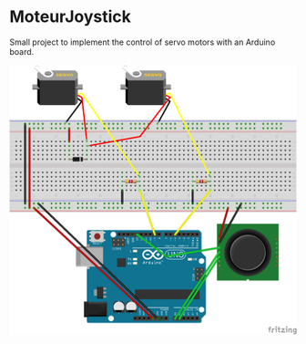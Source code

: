 # MoteurJoystick
Small project to implement the control of servo motors with an Arduino board.

![alt tag](https://raw.githubusercontent.com/rbello/ArduinoServoJoystick/master/ArduinoServoJoystick.png)